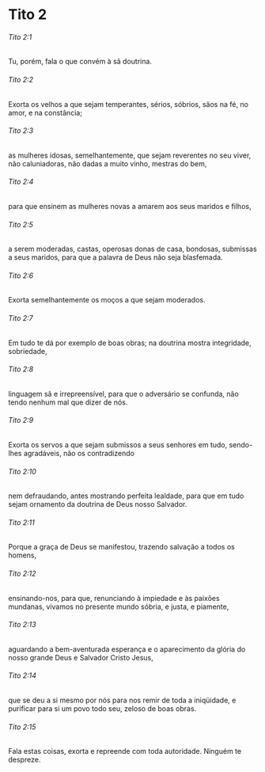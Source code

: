 # Tito 2

###### Tito 2:1

Tu, porém, fala o que convém à sã doutrina.

###### Tito 2:2

Exorta os velhos a que sejam temperantes, sérios, sóbrios, sãos na fé, no amor, e na constância;

###### Tito 2:3

as mulheres idosas, semelhantemente, que sejam reverentes no seu viver, não caluniadoras, não dadas a muito vinho, mestras do bem,

###### Tito 2:4

para que ensinem as mulheres novas a amarem aos seus maridos e filhos,

###### Tito 2:5

a serem moderadas, castas, operosas donas de casa, bondosas, submissas a seus maridos, para que a palavra de Deus não seja blasfemada.

###### Tito 2:6

Exorta semelhantemente os moços a que sejam moderados.

###### Tito 2:7

Em tudo te dá por exemplo de boas obras; na doutrina mostra integridade, sobriedade,

###### Tito 2:8

linguagem sã e irrepreensível, para que o adversário se confunda, não tendo nenhum mal que dizer de nós.

###### Tito 2:9

Exorta os servos a que sejam submissos a seus senhores em tudo, sendo-lhes agradáveis, não os contradizendo

###### Tito 2:10

nem defraudando, antes mostrando perfeita lealdade, para que em tudo sejam ornamento da doutrina de Deus nosso Salvador.

###### Tito 2:11

Porque a graça de Deus se manifestou, trazendo salvação a todos os homens,

###### Tito 2:12

ensinando-nos, para que, renunciando à impiedade e às paixões mundanas, vivamos no presente mundo sóbria, e justa, e piamente,

###### Tito 2:13

aguardando a bem-aventurada esperança e o aparecimento da glória do nosso grande Deus e Salvador Cristo Jesus,

###### Tito 2:14

que se deu a si mesmo por nós para nos remir de toda a iniqüidade, e purificar para si um povo todo seu, zeloso de boas obras.

###### Tito 2:15

Fala estas coisas, exorta e repreende com toda autoridade. Ninguém te despreze.

